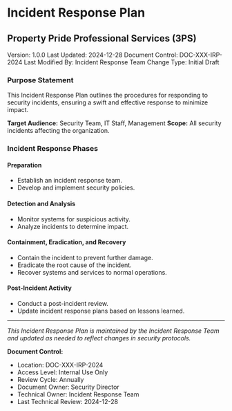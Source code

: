 # Incident Response Plan
## Property Pride Professional Services (3PS)
Version: 1.0.0
Last Updated: 2024-12-28
Document Control: DOC-XXX-IRP-2024
Last Modified By: Incident Response Team
Change Type: Initial Draft

### Purpose Statement
This Incident Response Plan outlines the procedures for responding to security incidents, ensuring a swift and effective response to minimize impact.

**Target Audience:** Security Team, IT Staff, Management
**Scope:** All security incidents affecting the organization.

### Incident Response Phases

#### Preparation
- Establish an incident response team.
- Develop and implement security policies.

#### Detection and Analysis
- Monitor systems for suspicious activity.
- Analyze incidents to determine impact.

#### Containment, Eradication, and Recovery
- Contain the incident to prevent further damage.
- Eradicate the root cause of the incident.
- Recover systems and services to normal operations.

#### Post-Incident Activity
- Conduct a post-incident review.
- Update incident response plans based on lessons learned.

---

*This Incident Response Plan is maintained by the Incident Response Team and updated as needed to reflect changes in security protocols.*

**Document Control:**
- Location: DOC-XXX-IRP-2024
- Access Level: Internal Use Only
- Review Cycle: Annually
- Document Owner: Security Director
- Technical Owner: Incident Response Team
- Last Technical Review: 2024-12-28
